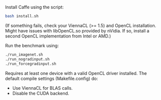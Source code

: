 Install Caffe using the script:
```bash
bash install.sh
```
(If something fails, check your ViennaCL (>= 1.5) and OpenCL installation. Might have issues with libOpenCL.so provided by nVidia. If so, install a second OpenCL implementation from Intel or AMD.)

Run the benchmark using:
```bash
./run_imagenet.sh
./run_nogradinput.sh
./run_forcegradinput.sh
```

Requires at least one device with a valid OpenCL driver installed.
The default compile settings (Makefile.config) do:
- Use ViennaCL for BLAS calls.
- Disable the CUDA backend.

